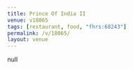 ```yaml
---
title: Prince Of India II
venue: v18065
tags: [restaurant, food, "fhrs:68243"]
permalink: /v/18065/
layout: venue
---
```

null